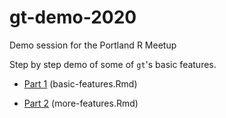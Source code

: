 # gt-demo-2020

Demo session for the Portland R Meetup

Step by step demo of some of `gt`'s basic features.

-   [Part 1](http://htmlpreview.github.io/?https://github.com/smithjd/gt-demo-2020/blob/main/basic-features.html) (basic-features.Rmd)

-   [Part 2](http://htmlpreview.github.io/?https://github.com/smithjd/gt-demo-2020/blob/main/more-features.html) (more-features.Rmd)
